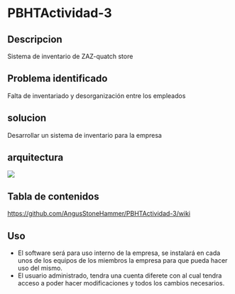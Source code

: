 # PBHTActividad-3
## Descripcion
Sistema de inventario de ZAZ-quatch store
## Problema identificado
Falta de inventariado y desorganización entre los empleados
## solucion
Desarrollar un sistema de inventario para la empresa
## arquitectura
![](https://scontent-dfw5-2.xx.fbcdn.net/v/t39.30808-6/318574858_108413122111641_145911817885360595_n.jpg?_nc_cat=108&ccb=1-7&_nc_sid=730e14&_nc_ohc=AjZxwN-oHwwAX8wEGyw&_nc_ht=scontent-dfw5-2.xx&oh=00_AfBN_uM_ZgXz0XXIfrG9pp_DAgyDTpCpxtsc3pJ4dvQz7A&oe=63933F2C)
## Tabla de contenidos
https://github.com/AngusStoneHammer/PBHTActividad-3/wiki
## Uso 
 - El software será para uso interno de la empresa, se instalará en cada unos de los equipos de los miembros la empresa para que pueda hacer uso del mismo.
 - El usuario administrado, tendra una cuenta diferete con al cual tendra acceso a poder hacer modificaciones y todos los cambios necesarios.
